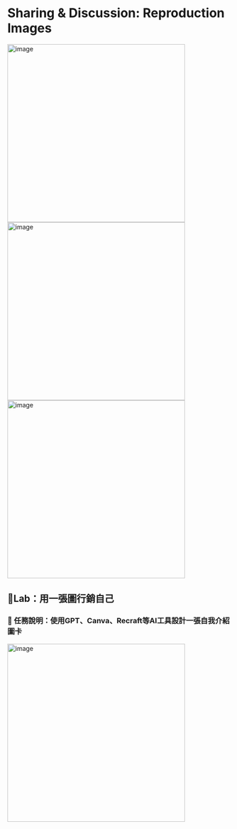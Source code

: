 # Sharing & Discussion: Reproduction Images

<img src="https://github.com/user-attachments/assets/365f449d-80c7-4a10-9817-ea1063788fde" alt="image" width="400">

<img src="https://github.com/user-attachments/assets/64a33c18-b16c-4b48-a5f6-0e6954b59b8e" alt="image" width="400">

<img src="https://github.com/user-attachments/assets/e317de6f-8f26-49a8-930d-73adb816853a" alt="image" width="400">

## 🧪Lab：用一張圖行銷自己
### 🎨 任務說明：使用GPT、Canva、Recraft等AI工具設計一張自我介紹圖卡
<img src="https://github.com/user-attachments/assets/05c15dce-baab-4b33-a707-a3156e6821a8" alt="image" width="400">
